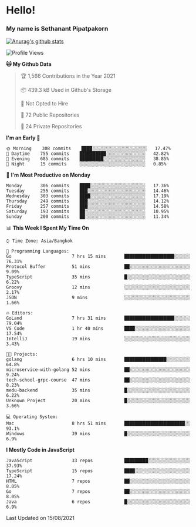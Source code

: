 # Hello!
### My name is Sethanant Pipatpakorn

[![Anurag's github stats](https://github-readme-stats.vercel.app/api?username=thetkpark&count_private=true&show_icons=true&theme=tokyonight)](https://github.com/anuraghazra/github-readme-stats)

<!--START_SECTION:waka-->
![Profile Views](http://img.shields.io/badge/Profile%20Views-2-blue)

**🐱 My Github Data** 

> 🏆 1,566 Contributions in the Year 2021
 > 
> 📦 439.3 kB Used in Github's Storage 
 > 
> 🚫 Not Opted to Hire
 > 
> 📜 72 Public Repositories 
 > 
> 🔑 24 Private Repositories  
 > 
**I'm an Early 🐤** 

```text
🌞 Morning    308 commits    ████░░░░░░░░░░░░░░░░░░░░░   17.47% 
🌆 Daytime    755 commits    ██████████░░░░░░░░░░░░░░░   42.82% 
🌃 Evening    685 commits    █████████░░░░░░░░░░░░░░░░   38.85% 
🌙 Night      15 commits     ░░░░░░░░░░░░░░░░░░░░░░░░░   0.85%

```
📅 **I'm Most Productive on Monday** 

```text
Monday       306 commits    ████░░░░░░░░░░░░░░░░░░░░░   17.36% 
Tuesday      255 commits    ███░░░░░░░░░░░░░░░░░░░░░░   14.46% 
Wednesday    303 commits    ████░░░░░░░░░░░░░░░░░░░░░   17.19% 
Thursday     249 commits    ███░░░░░░░░░░░░░░░░░░░░░░   14.12% 
Friday       257 commits    ███░░░░░░░░░░░░░░░░░░░░░░   14.58% 
Saturday     193 commits    ██░░░░░░░░░░░░░░░░░░░░░░░   10.95% 
Sunday       200 commits    ██░░░░░░░░░░░░░░░░░░░░░░░   11.34%

```


📊 **This Week I Spent My Time On** 

```text
⌚︎ Time Zone: Asia/Bangkok

💬 Programming Languages: 
Go                       7 hrs 15 mins       ███████████████████░░░░░░   76.31% 
Protocol Buffer          51 mins             ██░░░░░░░░░░░░░░░░░░░░░░░   9.09% 
TypeScript               35 mins             █░░░░░░░░░░░░░░░░░░░░░░░░   6.22% 
Groovy                   12 mins             ░░░░░░░░░░░░░░░░░░░░░░░░░   2.17% 
JSON                     9 mins              ░░░░░░░░░░░░░░░░░░░░░░░░░   1.66%

🔥 Editors: 
GoLand                   7 hrs 31 mins       ███████████████████░░░░░░   79.04% 
VS Code                  1 hr 40 mins        ████░░░░░░░░░░░░░░░░░░░░░   17.54% 
IntelliJ                 19 mins             ░░░░░░░░░░░░░░░░░░░░░░░░░   3.43%

🐱‍💻 Projects: 
golang                   6 hrs 10 mins       ████████████████░░░░░░░░░   64.8% 
microservice-with-golang 52 mins             ██░░░░░░░░░░░░░░░░░░░░░░░   9.24% 
tech-school-grpc-course  47 mins             ██░░░░░░░░░░░░░░░░░░░░░░░   8.23% 
medu-backend             35 mins             █░░░░░░░░░░░░░░░░░░░░░░░░   6.22% 
Unknown Project          20 mins             █░░░░░░░░░░░░░░░░░░░░░░░░   3.66%

💻 Operating System: 
Mac                      8 hrs 51 mins       ███████████████████████░░   93.1% 
Windows                  39 mins             █░░░░░░░░░░░░░░░░░░░░░░░░   6.9%

```

**I Mostly Code in JavaScript** 

```text
JavaScript               33 repos            █████████░░░░░░░░░░░░░░░░   37.93% 
TypeScript               15 repos            ████░░░░░░░░░░░░░░░░░░░░░   17.24% 
HTML                     7 repos             ██░░░░░░░░░░░░░░░░░░░░░░░   8.05% 
Go                       7 repos             ██░░░░░░░░░░░░░░░░░░░░░░░   8.05% 
Java                     6 repos             █░░░░░░░░░░░░░░░░░░░░░░░░   6.9%

```



 Last Updated on 15/08/2021
<!--END_SECTION:waka-->
